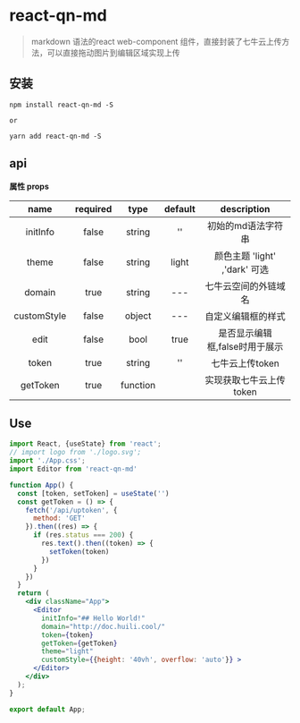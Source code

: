 # react-qn-md

> markdown 语法的react web-component 组件，直接封装了七牛云上传方法，可以直接拖动图片到编辑区域实现上传

## 安装
```
npm install react-qn-md -S

or

yarn add react-qn-md -S
```

## api

**属性 props**

| name | required | type | default | description |
| :--: | :--: | :--: | :--: | :--: |
| initInfo | false | string | '' | 初始的md语法字符串 |
| theme | false | string | light | 颜色主题 'light' ,'dark' 可选 |
| domain | true |  string| --- | 七牛云空间的外链域名 |
| customStyle | false |  object| --- | 自定义编辑框的样式 |
| edit | false |  bool| true | 是否显示编辑框,false时用于展示 |
| token | true |  string| '' | 七牛云上传token |
| getToken | true |  function |  | 实现获取七牛云上传token |


## Use

```jsx
import React, {useState} from 'react';
// import logo from './logo.svg';
import './App.css';
import Editor from 'react-qn-md'

function App() {
  const [token, setToken] = useState('')
  const getToken = () => {
    fetch('/api/uptoken', {
      method: 'GET'
    }).then((res) => {
      if (res.status === 200) {
        res.text().then((token) => {
          setToken(token) 
        })
      }
    })
  }
  return (
    <div className="App">
      <Editor
        initInfo="## Hello World!"
        domain="http://doc.huili.cool/"
        token={token}
        getToken={getToken}
        theme="light"
        customStyle={{height: '40vh', overflow: 'auto'}} >
      </Editor>
    </div>
  );
}

export default App;

```

